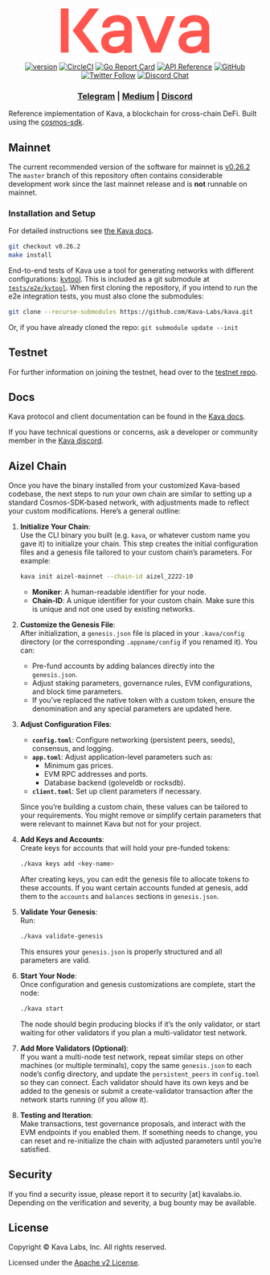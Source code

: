 <p align="center">
  <img src="./kava-logo.svg" width="300">
</p>

<div align="center">

[![version](https://img.shields.io/github/tag/kava-labs/kava.svg)](https://github.com/kava-labs/kava/releases/latest)
[![CircleCI](https://circleci.com/gh/Kava-Labs/kava/tree/master.svg?style=shield)](https://circleci.com/gh/Kava-Labs/kava/tree/master)
[![Go Report Card](https://goreportcard.com/badge/github.com/kava-labs/kava)](https://goreportcard.com/report/github.com/kava-labs/kava)
[![API Reference](https://godoc.org/github.com/Kava-Labs/kava?status.svg)](https://godoc.org/github.com/Kava-Labs/kava)
[![GitHub](https://img.shields.io/github/license/kava-labs/kava.svg)](https://github.com/Kava-Labs/kava/blob/master/LICENSE.md)
[![Twitter Follow](https://img.shields.io/twitter/follow/KAVA_CHAIN.svg?label=Follow&style=social)](https://twitter.com/KAVA_CHAIN)
[![Discord Chat](https://img.shields.io/discord/704389840614981673.svg)](https://discord.com/invite/kQzh3Uv)

</div>

<div align="center">

### [Telegram](https://t.me/kavalabs) | [Medium](https://medium.com/@kava_labs) | [Discord](https://discord.gg/JJYnuCx)

</div>

Reference implementation of Kava, a blockchain for cross-chain DeFi. Built using the [cosmos-sdk](https://github.com/cosmos/cosmos-sdk).

## Mainnet

The current recommended version of the software for mainnet is [v0.26.2](https://github.com/Kava-Labs/kava/releases/tag/v0.26.2) The `master` branch of this repository often contains considerable development work since the last mainnet release and is __not__ runnable on mainnet.

### Installation and Setup
For detailed instructions see [the Kava docs](https://docs.kava.io/docs/nodes-and-validators/validator-node).

```bash
git checkout v0.26.2
make install
```

End-to-end tests of Kava use a tool for generating networks with different configurations: [kvtool](https://github.com/Kava-Labs/kvtool).
This is included as a git submodule at [`tests/e2e/kvtool`](tests/e2e/kvtool/).
When first cloning the repository, if you intend to run the e2e integration tests, you must also
clone the submodules:
```bash
git clone --recurse-submodules https://github.com/Kava-Labs/kava.git
```

Or, if you have already cloned the repo: `git submodule update --init`

## Testnet

For further information on joining the testnet, head over to the [testnet repo](https://github.com/Kava-Labs/kava-testnets).

## Docs

Kava protocol and client documentation can be found in the [Kava docs](https://docs.kava.io).

If you have technical questions or concerns, ask a developer or community member in the [Kava discord](https://discord.com/invite/kQzh3Uv).

## Aizel Chain

Once you have the binary installed from your customized Kava-based codebase, the next steps to run your own chain are similar to setting up a standard Cosmos-SDK-based network, with adjustments made to reflect your custom modifications. Here’s a general outline:

1. **Initialize Your Chain**:  
   Use the CLI binary you built (e.g. `kava`, or whatever custom name you gave it) to initialize your chain. This step creates the initial configuration files and a genesis file tailored to your custom chain’s parameters. For example:
   ```bash
   kava init aizel-mainnet --chain-id aizel_2222-10
   ```
   - **Moniker**: A human-readable identifier for your node.
   - **Chain-ID**: A unique identifier for your custom chain. Make sure this is unique and not one used by existing networks.

2. **Customize the Genesis File**:  
   After initialization, a `genesis.json` file is placed in your `.kava/config` directory (or the corresponding `.appname/config` if you renamed it). You can:
   - Pre-fund accounts by adding balances directly into the `genesis.json`.
   - Adjust staking parameters, governance rules, EVM configurations, and block time parameters.
   - If you’ve replaced the native token with a custom token, ensure the denomination and any special parameters are updated here.

3. **Adjust Configuration Files**:  
   - **`config.toml`**: Configure networking (persistent peers, seeds), consensus, and logging.
   - **`app.toml`**: Adjust application-level parameters such as:
     - Minimum gas prices.
     - EVM RPC addresses and ports.
     - Database backend (goleveldb or rocksdb).
   - **`client.toml`**: Set up client parameters if necessary.

   Since you’re building a custom chain, these values can be tailored to your requirements. You might remove or simplify certain parameters that were relevant to mainnet Kava but not for your project.

4. **Add Keys and Accounts**:  
   Create keys for accounts that will hold your pre-funded tokens:
   ```bash
   ./kava keys add <key-name>
   ```
   After creating keys, you can edit the genesis file to allocate tokens to these accounts. If you want certain accounts funded at genesis, add them to the `accounts` and `balances` sections in `genesis.json`.

5. **Validate Your Genesis**:  
   Run:
   ```bash
   ./kava validate-genesis
   ```
   This ensures your `genesis.json` is properly structured and all parameters are valid.

6. **Start Your Node**:  
   Once configuration and genesis customizations are complete, start the node:
   ```bash
   ./kava start
   ```
   The node should begin producing blocks if it’s the only validator, or start waiting for other validators if you plan a multi-validator test network.

7. **Add More Validators (Optional)**:  
   If you want a multi-node test network, repeat similar steps on other machines (or multiple terminals), copy the same `genesis.json` to each node’s config directory, and update the `persistent_peers` in `config.toml` so they can connect. Each validator should have its own keys and be added to the genesis or submit a create-validator transaction after the network starts running (if you allow it).

8. **Testing and Iteration**:  
   Make transactions, test governance proposals, and interact with the EVM endpoints if you enabled them. If something needs to change, you can reset and re-initialize the chain with adjusted parameters until you’re satisfied.


## Security

If you find a security issue, please report it to security [at] kavalabs.io. Depending on the verification and severity, a bug bounty may be available.

## License

Copyright © Kava Labs, Inc. All rights reserved.

Licensed under the [Apache v2 License](LICENSE.md).
